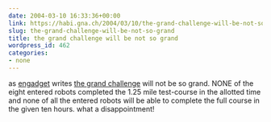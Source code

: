 ```yaml
---
date: 2004-03-10 16:33:36+00:00
link: https://habi.gna.ch/2004/03/10/the-grand-challenge-will-be-not-so-grand/
slug: the-grand-challenge-will-be-not-so-grand
title: the grand challenge will be not so grand
wordpress_id: 462
categories:
- none
---
```


as [engadget](http://www.engadget.com/entry/5574815369303348/) writes [the grand challenge](https://habi.gna.ch/blog/archives/000242.html) will not be so grand. 
NONE of the eight entered robots completed the 1.25 mile test-course in the allotted time and none of all the entered robots will be able to complete the full course in the given ten hours.
what a disappointment!
